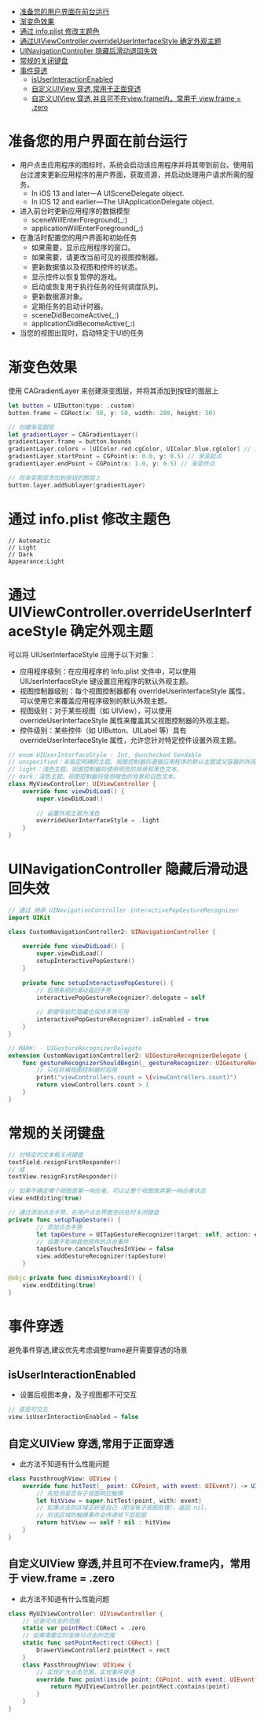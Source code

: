 <!-- @import "[TOC]" {cmd="toc" depthFrom=1 depthTo=6 orderedList=false} -->

<!-- code_chunk_output -->

- [准备您的用户界面在前台运行](#准备您的用户界面在前台运行)
- [渐变色效果](#渐变色效果)
- [通过 info.plist 修改主题色](#通过-infoplist-修改主题色)
- [通过UIViewController.overrideUserInterfaceStyle 确定外观主题](#通过uiviewcontrolleroverrideuserinterfacestyle-确定外观主题)
- [UINavigationController 隐藏后滑动退回失效](#uinavigationcontroller-隐藏后滑动退回失效)
- [常规的关闭键盘](#常规的关闭键盘)
- [事件穿透](#事件穿透)
  - [isUserInteractionEnabled](#isuserinteractionenabled)
  - [自定义UIView 穿透,常用于正面穿透](#自定义uiview-穿透常用于正面穿透)
  - [自定义UIView 穿透,并且可不在view.frame内，常用于 view.frame = .zero](#自定义uiview-穿透并且可不在viewframe内常用于-viewframe--zero)

<!-- /code_chunk_output -->

# 准备您的用户界面在前台运行

- 用户点击应用程序的图标时，系统会启动该应用程序并将其带到前台。使用前台过渡来更新应用程序的用户界面，获取资源，并启动处理用户请求所需的服务。
  - In iOS 13 and later—A UISceneDelegate object.
  - In iOS 12 and earlier—The UIApplicationDelegate object.
- 进入前台时更新应用程序的数据模型
  - sceneWillEnterForeground(_:)
  - applicationWillEnterForeground(_:)
- 在激活时配置您的用户界面和初始任务
  - 如果需要，显示应用程序的窗口。
  - 如果需要，请更改当前可见的视图控制器。
  - 更新数据值以及视图和控件的状态。
  - 显示控件以恢复暂停的游戏。
  - 启动或恢复用于执行任务的任何调度队列。
  - 更新数据源对象。
  - 定期任务的启动计时器。
  - sceneDidBecomeActive(_:)
  - applicationDidBecomeActive(_:)
- 当您的视图出现时，启动特定于UI的任务

# 渐变色效果

使用 CAGradientLayer 来创建渐变图层，并将其添加到按钮的图层上

```swift
let button = UIButton(type: .custom)
button.frame = CGRect(x: 50, y: 50, width: 200, height: 50)

// 创建渐变图层
let gradientLayer = CAGradientLayer()
gradientLayer.frame = button.bounds
gradientLayer.colors = [UIColor.red.cgColor, UIColor.blue.cgColor] // 渐变色的颜色数组
gradientLayer.startPoint = CGPoint(x: 0.0, y: 0.5) // 渐变起点
gradientLayer.endPoint = CGPoint(x: 1.0, y: 0.5) // 渐变终点

// 将渐变图层添加到按钮的图层上
button.layer.addSublayer(gradientLayer)
```

# 通过 info.plist 修改主题色

```text
// Automatic
// Light
// Dark
Appearance:Light
```

# 通过UIViewController.overrideUserInterfaceStyle 确定外观主题

可以将 UIUserInterfaceStyle 应用于以下对象：

- 应用程序级别：在应用程序的 Info.plist 文件中，可以使用 UIUserInterfaceStyle 键设置应用程序的默认外观主题。
- 视图控制器级别：每个视图控制器都有 overrideUserInterfaceStyle 属性，可以使用它来覆盖应用程序级别的默认外观主题。
- 视图级别：对于某些视图（如 UIView），可以使用 overrideUserInterfaceStyle 属性来覆盖其父视图控制器的外观主题。
- 控件级别：某些控件（如 UIButton、UILabel 等）具有 overrideUserInterfaceStyle 属性，允许您针对特定控件设置外观主题。

```swift
// enum UIUserInterfaceStyle : Int, @unchecked Sendable
// unspecified：未指定明确的主题。视图控制器将遵循应用程序的默认主题或父容器的外观主题。
// light：浅色主题。视图控制器将使用明亮的背景和黑色文本。
// dark：深色主题。视图控制器将使用暗色的背景和白色文本。
class MyViewController: UIViewController {
    override func viewDidLoad() {
        super.viewDidLoad()
        
        // 设置外观主题为浅色
        overrideUserInterfaceStyle = .light
    }
}
```

# UINavigationController 隐藏后滑动退回失效

```swift
// 通过 继承 UINavigationController interactivePopGestureRecognizer 
import UIKit

class CustomNavigationController2: UINavigationController {
    
    override func viewDidLoad() {
        super.viewDidLoad()
        setupInteractivePopGesture()
    }
    
    private func setupInteractivePopGesture() {
        // 启用系统的滑动返回手势
        interactivePopGestureRecognizer?.delegate = self
        
        // 即使导航栏隐藏也保持手势可用
        interactivePopGestureRecognizer?.isEnabled = true
    }
}

// MARK: - UIGestureRecognizerDelegate
extension CustomNavigationController2: UIGestureRecognizerDelegate {
    func gestureRecognizerShouldBegin(_ gestureRecognizer: UIGestureRecognizer) -> Bool {
        // 只在非根视图控制器时启用
        print("viewControllers.count = \(viewControllers.count)")
        return viewControllers.count > 1
    }
}

```

# 常规的关闭键盘

```swift
// 对特定的文本框关闭键盘
textField.resignFirstResponder()
// 或
textView.resignFirstResponder()

// 如果不确定哪个视图是第一响应者，可以让整个视图放弃第一响应者状态
view.endEditing(true)
```

```swift
// 通过添加点击手势，在用户点击界面空白处时关闭键盘
private func setupTapGesture() {
        // 添加点击手势
        let tapGesture = UITapGestureRecognizer(target: self, action: #selector(dismissKeyboard))
        // 设置不影响其他控件的点击事件
        tapGesture.cancelsTouchesInView = false
        view.addGestureRecognizer(tapGesture)
    }

@objc private func dismissKeyboard() {
    view.endEditing(true)
}
```

# 事件穿透

避免事件穿透,建议优先考虑调整frame避开需要穿透的场景

## isUserInteractionEnabled

- 设置后视图本身，及子视图都不可交互

```swift
// 底层可交互
view.isUserInteractionEnabled = false
```

## 自定义UIView 穿透,常用于正面穿透

- 此方法不知道有什么性能问题

```swift
class PassthroughView: UIView {
    override func hitTest(_ point: CGPoint, with event: UIEvent?) -> UIView? {
        // 先检测是否有子视图响应触摸
        let hitView = super.hitTest(point, with: event)
        // 如果点击的区域正好是自己（即没有子视图处理），返回 nil，
        // 则该区域的触摸事件会传递给下层视图
        return hitView == self ? nil : hitView
    }
}
```

## 自定义UIView 穿透,并且可不在view.frame内，常用于 view.frame = .zero

- 此方法不知道有什么性能问题

```swift
class MyUIViewController: UIViewController {
    // 记录可点击的范围
    static var pointRect:CGRect = .zero
    // 如果需要实时变换可点击的范围
    static func setPointRect(rect:CGRect) {
        DrawerViewController2.pointRect = rect
    }
    class PassthroughView: UIView {
        // 实现扩大点击范围，实现事件穿透
        override func point(inside point: CGPoint, with event: UIEvent?) -> Bool {
            return MyUIViewController.pointRect.contains(point)
        }
    }
}
```
